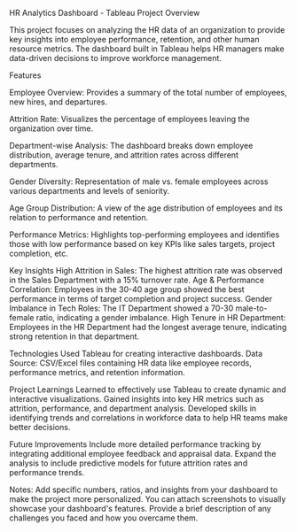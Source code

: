 

HR Analytics Dashboard - Tableau Project
Overview

This project focuses on analyzing the HR data of an organization to provide key insights into employee performance, retention, and other human resource metrics. The dashboard built in Tableau helps HR managers make data-driven decisions to improve workforce management.

Features

Employee Overview: Provides a summary of the total number of employees, new hires, and departures.

Attrition Rate: Visualizes the percentage of employees leaving the organization over time.

Department-wise Analysis:
The dashboard breaks down employee distribution, average tenure, and attrition rates across different departments.

Gender Diversity: Representation of male vs. female employees across various departments and levels of seniority.

Age Group Distribution: A view of the age distribution of employees and its relation to performance and retention.

Performance Metrics: Highlights top-performing employees and identifies those with low performance based on key KPIs like sales targets, project completion, etc.

Key Insights
High Attrition in Sales: The highest attrition rate was observed in the Sales Department with a 15% turnover rate.
Age & Performance Correlation: Employees in the 30-40 age group showed the best performance in terms of target completion and project success.
Gender Imbalance in Tech Roles: The IT Department showed a 70-30 male-to-female ratio, indicating a gender imbalance.
High Tenure in HR Department: Employees in the HR Department had the longest average tenure, indicating strong retention in that department.


Technologies Used
Tableau for creating interactive dashboards.
Data Source: CSV/Excel files containing HR data like employee records, performance metrics, and retention information.


Project Learnings
Learned to effectively use Tableau to create dynamic and interactive visualizations.
Gained insights into key HR metrics such as attrition, performance, and department analysis.
Developed skills in identifying trends and correlations in workforce data to help HR teams make better decisions.


Future Improvements
Include more detailed performance tracking by integrating additional employee feedback and appraisal data.
Expand the analysis to include predictive models for future attrition rates and performance trends.


Notes:
Add specific numbers, ratios, and insights from your dashboard to make the project more personalized.
You can attach screenshots to visually showcase your dashboard's features.
Provide a brief description of any challenges you faced and how you overcame them.
